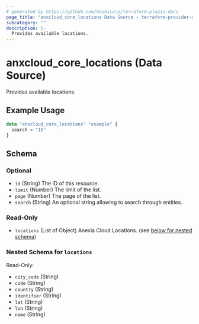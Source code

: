 ```yaml
---
# generated by https://github.com/hashicorp/terraform-plugin-docs
page_title: "anxcloud_core_locations Data Source - terraform-provider-anxcloud"
subcategory: ""
description: |-
  Provides available locations.
---
```


# anxcloud_core_locations (Data Source)

Provides available locations.

## Example Usage

```terraform
data "anxcloud_core_locations" "example" {
  search = "IE"
}
```

<!-- schema generated by tfplugindocs -->
## Schema

### Optional

- `id` (String) The ID of this resource.
- `limit` (Number) The limit of the list.
- `page` (Number) The page of the list.
- `search` (String) An optional string allowing to search through entities.

### Read-Only

- `locations` (List of Object) Anexia Cloud Locations. (see [below for nested schema](#nestedatt--locations))

<a id="nestedatt--locations"></a>
### Nested Schema for `locations`

Read-Only:

- `city_code` (String)
- `code` (String)
- `country` (String)
- `identifier` (String)
- `lat` (String)
- `lon` (String)
- `name` (String)


